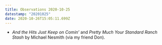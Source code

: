 ```yaml
---
title: Observations 2020-10-25
datestamp: "20201025"
date: 2020-10-26T15:05:11.699Z
---
```

- *And the Hits Just Keep on Comin’* and *Pretty Much Your Standard Ranch Stash* by Michael Nesmith (via my friend Don).